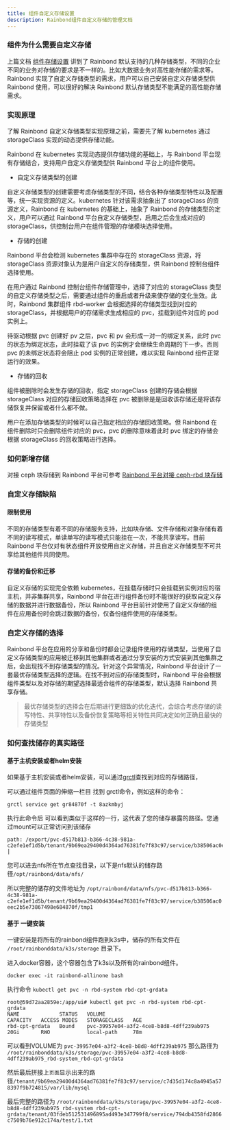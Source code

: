 ```yaml
---
title: 组件自定义存储设置
description: Rainbond组件自定义存储的管理文档
---
```


### 组件为什么需要自定义存储

上篇文档 [组件存储设置](./index) 讲到了 Rainbond 默认支持的几种存储类型，不同的企业不同的业务对存储的要求是不一样的。比如大数据业务对高性能存储的需求等。Rainbond 实现了自定义存储类型的需求，用户可以自己安装自定义存储类型供 Rainbond 使用，可以很好的解决 Rainbond 默认存储类型不能满足的高性能存储需求。

### 实现原理

了解 Rainbond 自定义存储类型实现原理之前，需要先了解 kubernetes 通过 storageClass 实现的动态提供存储功能。

Rainbond 在 kubernetes 实现动态提供存储功能的基础上，与 Rainbond 平台现有存储结合，支持用户自定义存储类型供 Rainbond 平台上的组件使用。

- 自定义存储类型的创建

自定义存储类型的创建需要考虑存储类型的不同，结合各种存储类型特性以及配置等，统一实现资源的定义。kubernetes 针对该需求抽象出了 storageClass 的资源定义，Rainbond 在 kubernetes 的基础上，抽象了 Rainbond 的存储类型的定义，用户可以通过 Rainbond 平台自定义存储类型，启用之后会生成对应的 storageClass，供控制台用户在组件管理的存储模块选择使用。

- 存储的创建

Rainbond 平台会检测 kubernetes 集群中存在的 storageClass 资源，将 storageClass 资源对象认为是用户自定义的存储类型，供 Rainbond 控制台组件选择使用。

在用户通过 Rainbond 控制台组件存储管理中，选择了对应的 storageClass 类型的自定义存储类型之后，需要通过组件的重启或者升级来使存储的变化生效。此时，Rainbond 集群组件 rbd-worker 会根据选择的存储类型找到对应的 storageClass，并根据用户的存储需求生成相应的 pvc，挂载到组件对应的 pod 实例上。

待驱动根据 pvc 创建好 pv 之后，pvc 和 pv 会形成一对一的绑定关系，此时 pvc 的状态为绑定状态，此时挂载了该 pvc 的实例才会继续生命周期的下一步。否则 pvc 的未绑定状态将会阻止 pod 实例的正常创建，难以实现 Rainbond 组件正常运行的效果。

- 存储的回收

组件被删除时会发生存储的回收，指定 storageClass 创建的存储会根据 storageClass 对应的存储回收策略选择在 pvc 被删除是是回收该存储还是将该存储恢复并保留或者什么都不做。

用户在添加存储类型的时候可以自己指定相应的存储回收策略。但 Rainbond 在组件删除时只会删除组件对应的 pvc，pvc 的删除意味着此时 pvc 绑定的存储会根据 storageClass 的回收策略进行选择。

### 如何新增存储

对接 ceph 块存储到 Rainbond 平台可参考 [Rainbond 平台对接 ceph-rbd 块存储](https://t.goodrain.com/d/8324-rook-ceph-v18)

### 自定义存储缺陷

#### 限制使用

不同的存储类型有着不同的存储服务支持，比如块存储、文件存储和对象存储有着不同的读写模式，单读单写的读写模式只能挂在一次，不能共享读写。目前 Rainbond 平台仅对有状态组件开放使用自定义存储，并且自定义存储类型不可共享给其他组件共同使用。

#### 存储的备份和迁移

自定义存储的实现完全依赖 kubernetes，在挂载存储时只会挂载到实例对应的宿主机，并非集群共享，Rainbond 平台在进行组件备份时不能很好的获取自定义存储的数据并进行数据备份，所以 Rainbond 平台目前针对使用了自定义存储的组件在应用备份时会跳过数据的备份，仅备份组件使用的存储类型。

### 自定义存储的选择

Rainbond 平台在应用的分享和备份时都会记录组件使用的存储类型，当使用了自定义存储类型的应用被迁移到其他集群或者通过分享安装的方式安装到其他集群之后，会出现找不到存储类型的情况。针对这个异常情况，Rainbond 平台设计了一套最优存储类型选择的逻辑。在找不到对应的存储类型时，Rainbond 平台会根据组件类型以及对存储的期望选择最适合组件的存储类型，默认选择 Rainbond 共享存储。

> 最优存储类型的选择会在后期进行更细致的优化迭代，会综合考虑存储的读写特性、共享特性以及备份恢复策略等相关特性共同决定如何正确且最快的存储类型

### 如何查找储存的真实路径

#### 基于主机安装或者helm安装
如果基于主机安装或者helm安装，可以通过[grctl](https://rainbond.com/docs/ops-guide/tools/grctl/)查找到对应的存储路径，

可以通过组件页面的伸缩一栏目 找到 grctl命令，例如这样的命令：
```shell
grctl service get gr84870f -t 8azkmbyj
```
执行此命令后 可以看到类似于这样的一行，这代表了您的储存暴露的路径。您通过mount可以正常访问到该储存
```shell
path: /export/pvc-d517b813-b366-4c38-981a-c2efe1ef1d5b/tenant/9b69ea29400d4364ad76381fe7f83c97/service/b38506ac0eec2b5e73867498e684870f/tmp1 |
```

您可以进去nfs所在节点查找目录，以下是nfs默认的储存路径`/opt/rainbond/data/nfs/`

所以完整的储存的文件地址为 `/opt/rainbond/data/nfs/pvc-d517b813-b366-4c38-981a-c2efe1ef1d5b/tenant/9b69ea29400d4364ad76381fe7f83c97/service/b38506ac0eec2b5e73867498e684870f/tmp1`

#### 基于 一键安装
一键安装是将所有的rainbond组件跑到k3s中，储存的所有文件在 `/root/rainbonddata/k3s/storage` 目录下。

进入docker容器，这个容器包含了k3s以及所有的rainbond组件。
```shell
docker exec -it rainbond-allinone bash
```
执行命令 `kubectl get pvc -n rbd-system rbd-cpt-grdata`

```shell
root@59d72aa2859e:/app/ui# kubectl get pvc -n rbd-system rbd-cpt-grdata
NAME             STATUS   VOLUME                                     CAPACITY   ACCESS MODES   STORAGECLASS   AGE
rbd-cpt-grdata   Bound    pvc-39957e04-a3f2-4ce8-b8d8-4dff239ab975   20Gi       RWO            local-path     78m
```

可以看到VOLUME为 `pvc-39957e04-a3f2-4ce8-b8d8-4dff239ab975`
那么路径为 `/root/rainbonddata/k3s/storage/pvc-39957e04-a3f2-4ce8-b8d8-4dff239ab975_rbd-system_rbd-cpt-grdata`

然后最后拼接上`页面`显示出来的路径`/tenant/9b69ea29400d4364ad76381fe7f83c97/service/c7d35d174c8a4945a578397f9b724815/var/lib/mysql`

最后完整的路径为 `/root/rainbonddata/k3s/storage/pvc-39957e04-a3f2-4ce8-b8d8-4dff239ab975_rbd-system_rbd-cpt-grdata/tenant/03fdeb512531496895ad493e347799f8/service/794db4358fd2866c7509b76e912c174a/test/1.txt`

